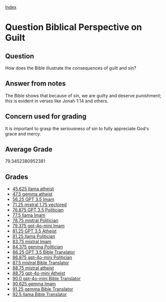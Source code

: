 
[Index](../../index.md)
# Question Biblical Perspective on Guilt
## Question
How does the Bible illustrate the consequences of guilt and sin?

## Answer from notes
The Bible shows that because of sin, we are guilty and deserve punishment; this is evident in verses like Jonah 1:14 and others.

## Concern used for grading
It is important to grasp the seriousness of sin to fully appreciate God's grace and mercy.

## Average Grade
79.3452380952381

## Grades
 * [45.625 llama atheist](../answers/llama_atheist/Biblical_Perspective_on_Guilt.md)
 * [47.5 gemma atheist](../answers/gemma_atheist/Biblical_Perspective_on_Guilt.md)
 * [56.25 GPT 3.5 Imam](../answers/GPT_3.5_Imam/Biblical_Perspective_on_Guilt.md)
 * [71.25 mistral 1.75 vectored](../answers/mistral_1.75_vectored/Biblical_Perspective_on_Guilt.md)
 * [76.875 GPT 3.5 Politician](../answers/GPT_3.5_Politician/Biblical_Perspective_on_Guilt.md)
 * [77.5 llama Imam](../answers/llama_Imam/Biblical_Perspective_on_Guilt.md)
 * [78.75 mistral Politician](../answers/mistral_Politician/Biblical_Perspective_on_Guilt.md)
 * [79.375 gpt-4o-mini Imam](../answers/gpt-4o-mini_Imam/Biblical_Perspective_on_Guilt.md)
 * [81.25 GPT 3.5 Atheist](../answers/GPT_3.5_Atheist/Biblical_Perspective_on_Guilt.md)
 * [81.25 llama Politician](../answers/llama_Politician/Biblical_Perspective_on_Guilt.md)
 * [83.75 mistral Imam](../answers/mistral_Imam/Biblical_Perspective_on_Guilt.md)
 * [84.375 gemma Politician](../answers/gemma_Politician/Biblical_Perspective_on_Guilt.md)
 * [86.25 GPT 3.5 Bible Translator](../answers/GPT_3.5_Bible_Translator/Biblical_Perspective_on_Guilt.md)
 * [86.875 gpt-4o-mini Politician](../answers/gpt-4o-mini_Politician/Biblical_Perspective_on_Guilt.md)
 * [87.5 mistral Bible Translator](../answers/mistral_Bible_Translator/Biblical_Perspective_on_Guilt.md)
 * [88.75 mistral atheist](../answers/mistral_atheist/Biblical_Perspective_on_Guilt.md)
 * [88.75 gpt-4o-mini Atheist](../answers/gpt-4o-mini_Atheist/Biblical_Perspective_on_Guilt.md)
 * [90.0 gpt-4o-mini Bible Translator](../answers/gpt-4o-mini_Bible_Translator/Biblical_Perspective_on_Guilt.md)
 * [90.625 gemma Imam](../answers/gemma_Imam/Biblical_Perspective_on_Guilt.md)
 * [91.25 gemma Bible Translator](../answers/gemma_Bible_Translator/Biblical_Perspective_on_Guilt.md)
 * [92.5 llama Bible Translator](../answers/llama_Bible_Translator/Biblical_Perspective_on_Guilt.md)
